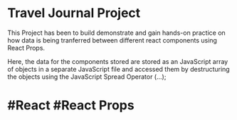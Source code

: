 # Travel Journal Project

This Project has been to build demonstrate and gain hands-on practice on how data is being tranferred between different react components
using React Props.

Here, the data for the components stored are stored as an JavaScript array of objects in a separate JavaScript file and accessed them by destructuring the objects using the JavaScript Spread Operator (...);

# #React #React Props
